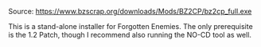 Source: https://www.bzscrap.org/downloads/Mods/BZ2CP/bz2cp_full.exe

This is a stand-alone installer for Forgotten Enemies. The only prerequisite is the 1.2 Patch, though I recommend also running the NO-CD tool as well.